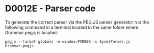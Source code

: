 # D0012E - Parser code

To generate the correct parser via the PEG.JS parser generator run the following command in a terminal located in the same folder where Grammar.pegjs is located:

`pegjs --format globals -e window.PARSER -o SysmlParser.js Grammar.pegjs`
